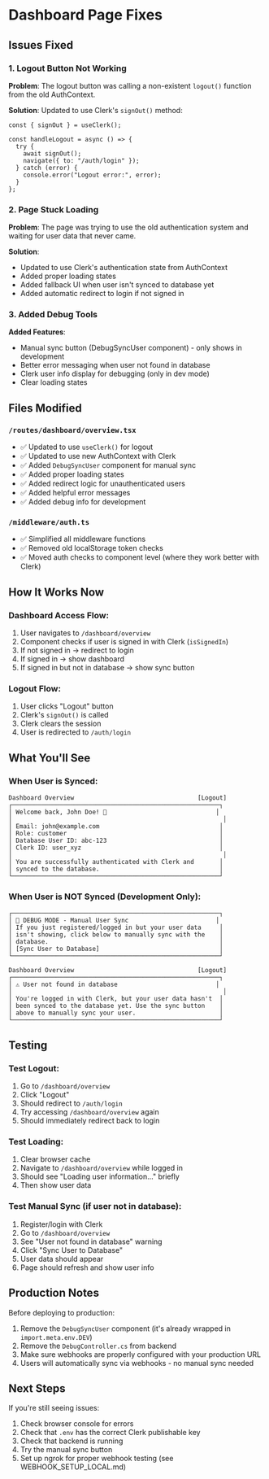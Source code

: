# Dashboard Page Fixes

## Issues Fixed

### 1. Logout Button Not Working
**Problem**: The logout button was calling a non-existent `logout()` function from the old AuthContext.

**Solution**: Updated to use Clerk's `signOut()` method:
```tsx
const { signOut } = useClerk();

const handleLogout = async () => {
  try {
    await signOut();
    navigate({ to: "/auth/login" });
  } catch (error) {
    console.error("Logout error:", error);
  }
};
```

### 2. Page Stuck Loading
**Problem**: The page was trying to use the old authentication system and waiting for user data that never came.

**Solution**:
- Updated to use Clerk's authentication state from AuthContext
- Added proper loading states
- Added fallback UI when user isn't synced to database yet
- Added automatic redirect to login if not signed in

### 3. Added Debug Tools
**Added Features**:
- Manual sync button (DebugSyncUser component) - only shows in development
- Better error messaging when user not found in database
- Clerk user info display for debugging (only in dev mode)
- Clear loading states

## Files Modified

### `/routes/dashboard/overview.tsx`
- ✅ Updated to use `useClerk()` for logout
- ✅ Updated to use new AuthContext with Clerk
- ✅ Added `DebugSyncUser` component for manual sync
- ✅ Added proper loading states
- ✅ Added redirect logic for unauthenticated users
- ✅ Added helpful error messages
- ✅ Added debug info for development

### `/middleware/auth.ts`
- ✅ Simplified all middleware functions
- ✅ Removed old localStorage token checks
- ✅ Moved auth checks to component level (where they work better with Clerk)

## How It Works Now

### Dashboard Access Flow:
1. User navigates to `/dashboard/overview`
2. Component checks if user is signed in with Clerk (`isSignedIn`)
3. If not signed in → redirect to login
4. If signed in → show dashboard
5. If signed in but not in database → show sync button

### Logout Flow:
1. User clicks "Logout" button
2. Clerk's `signOut()` is called
3. Clerk clears the session
4. User is redirected to `/auth/login`

## What You'll See

### When User is Synced:
```
Dashboard Overview                                  [Logout]
┌─────────────────────────────────────────────────────────┐
│ Welcome back, John Doe! 👋                              │
│                                                          │
│ Email: john@example.com                                 │
│ Role: customer                                          │
│ Database User ID: abc-123                               │
│ Clerk ID: user_xyz                                      │
│                                                          │
│ You are successfully authenticated with Clerk and       │
│ synced to the database.                                 │
└─────────────────────────────────────────────────────────┘
```

### When User is NOT Synced (Development Only):
```
┌─────────────────────────────────────────────────────────┐
│ 🚧 DEBUG MODE - Manual User Sync                        │
│ If you just registered/logged in but your user data     │
│ isn't showing, click below to manually sync with the    │
│ database.                                               │
│ [Sync User to Database]                                 │
└─────────────────────────────────────────────────────────┘

Dashboard Overview                                  [Logout]
┌─────────────────────────────────────────────────────────┐
│ ⚠️ User not found in database                           │
│                                                          │
│ You're logged in with Clerk, but your user data hasn't  │
│ been synced to the database yet. Use the sync button    │
│ above to manually sync your user.                       │
└─────────────────────────────────────────────────────────┘
```

## Testing

### Test Logout:
1. Go to `/dashboard/overview`
2. Click "Logout"
3. Should redirect to `/auth/login`
4. Try accessing `/dashboard/overview` again
5. Should immediately redirect back to login

### Test Loading:
1. Clear browser cache
2. Navigate to `/dashboard/overview` while logged in
3. Should see "Loading user information..." briefly
4. Then show user data

### Test Manual Sync (if user not in database):
1. Register/login with Clerk
2. Go to `/dashboard/overview`
3. See "User not found in database" warning
4. Click "Sync User to Database"
5. User data should appear
6. Page should refresh and show user info

## Production Notes

Before deploying to production:
1. Remove the `DebugSyncUser` component (it's already wrapped in `import.meta.env.DEV`)
2. Remove the `DebugController.cs` from backend
3. Make sure webhooks are properly configured with your production URL
4. Users will automatically sync via webhooks - no manual sync needed

## Next Steps

If you're still seeing issues:
1. Check browser console for errors
2. Check that `.env` has the correct Clerk publishable key
3. Check that backend is running
4. Try the manual sync button
5. Set up ngrok for proper webhook testing (see WEBHOOK_SETUP_LOCAL.md)
